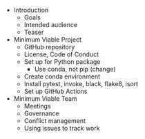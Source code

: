 -   Introduction
    -   Goals
    -   Intended audience
    -   Teaser
-   Minimum Viable Project
    -   GitHub repository
    -   License, Code of Conduct
    -   Set up for Python package
        -   Use conda, not pip (change)
    -   Create conda environment
    -   Install pytest, invoke, black, flake8, isort
    -   Set up GitHub Actions
-   Minimum Viable Team
    -   Meetings
    -   Governance
    -   Conflict management
    -   Using issues to track work
